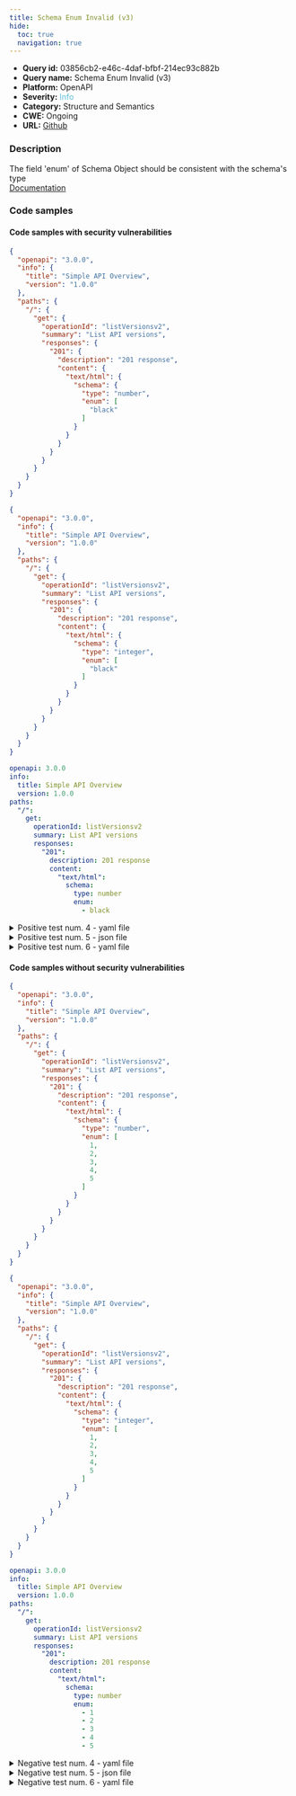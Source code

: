 ```yaml
---
title: Schema Enum Invalid (v3)
hide:
  toc: true
  navigation: true
---
```


<style>
  .highlight .hll {
    background-color: #ff171742;
  }
  .md-content {
    max-width: 1100px;
    margin: 0 auto;
  }
</style>

-   **Query id:** 03856cb2-e46c-4daf-bfbf-214ec93c882b
-   **Query name:** Schema Enum Invalid (v3)
-   **Platform:** OpenAPI
-   **Severity:** <span style="color:#5bc0de">Info</span>
-   **Category:** Structure and Semantics
-   **CWE:** Ongoing
-   **URL:** [Github](https://github.com/Checkmarx/kics/tree/master/assets/queries/openAPI/general/schema_enum_invalid)

### Description
The field 'enum' of Schema Object should be consistent with the schema's type<br>
[Documentation](https://swagger.io/specification/#schema-object)

### Code samples
#### Code samples with security vulnerabilities
```json title="Positive test num. 1 - json file" hl_lines="20"
{
  "openapi": "3.0.0",
  "info": {
    "title": "Simple API Overview",
    "version": "1.0.0"
  },
  "paths": {
    "/": {
      "get": {
        "operationId": "listVersionsv2",
        "summary": "List API versions",
        "responses": {
          "201": {
            "description": "201 response",
            "content": {
              "text/html": {
                "schema": {
                  "type": "number",
                  "enum": [
                    "black"
                  ]
                }
              }
            }
          }
        }
      }
    }
  }
}

```
```json title="Positive test num. 2 - json file" hl_lines="20"
{
  "openapi": "3.0.0",
  "info": {
    "title": "Simple API Overview",
    "version": "1.0.0"
  },
  "paths": {
    "/": {
      "get": {
        "operationId": "listVersionsv2",
        "summary": "List API versions",
        "responses": {
          "201": {
            "description": "201 response",
            "content": {
              "text/html": {
                "schema": {
                  "type": "integer",
                  "enum": [
                    "black"
                  ]
                }
              }
            }
          }
        }
      }
    }
  }
}

```
```yaml title="Positive test num. 3 - yaml file" hl_lines="18"
openapi: 3.0.0
info:
  title: Simple API Overview
  version: 1.0.0
paths:
  "/":
    get:
      operationId: listVersionsv2
      summary: List API versions
      responses:
        "201":
          description: 201 response
          content:
            "text/html":
              schema:
                type: number
                enum:
                  - black

```
<details><summary>Positive test num. 4 - yaml file</summary>

```yaml hl_lines="18"
openapi: 3.0.0
info:
  title: Simple API Overview
  version: 1.0.0
paths:
  "/":
    get:
      operationId: listVersionsv2
      summary: List API versions
      responses:
        "201":
          description: 201 response
          content:
            "text/html":
              schema:
                type: integer
                enum:
                  - black

```
</details>
<details><summary>Positive test num. 5 - json file</summary>

```json hl_lines="50 14"
{
  "swagger": "2.0",
  "info": {
    "title": "Simple API Overview",
    "version": "1.0.0"
  },
  "paths": {
    "/": {
      "get": {
        "operationId": "listVersionsv2",
        "summary": "List API versions",
        "responses": {
          "200": {
            "$ref": "#/definitions/User"
          }
        },
        "parameters": [
          {
            "$ref": "#/parameters/limitParam"
          }
        ]
      }
    }
  },
  "parameters": {
    "limitParam": {
      "name": "limit",
      "in": "body",
      "description": "max records to return",
      "required": true,
      "schema": {
        "type": "integer"
      }
    }
  },
  "definitions": {
    "User": {
      "type": "object",
      "required": [
        "id",
        "name"
      ],
      "properties": {
        "id": {
          "type": "integer",
          "format": "int64"
        },
        "name": {
          "type": "string",
          "enum": [
            "kics",
            1
          ]
        }
      }
    }
  }
}

```
</details>
<details><summary>Positive test num. 6 - yaml file</summary>

```yaml hl_lines="35 12"
swagger: "2.0"
info:
  title: Simple API Overview
  version: 1.0.0
paths:
  "/":
    get:
      operationId: listVersionsv2
      summary: List API versions
      responses:
        "200":
          "$ref": "#/definitions/User"
      parameters:
        - "$ref": "#/parameters/limitParam"
parameters:
  limitParam:
    name: limit
    in: body
    description: max records to return
    required: true
    schema:
      type: integer
definitions:
  User:
    type: object
    required:
      - id
      - name
    properties:
      id:
        type: integer
        format: int64
      name:
        type: string
        enum:
          - kics
          - 1

```
</details>


#### Code samples without security vulnerabilities
```json title="Negative test num. 1 - json file"
{
  "openapi": "3.0.0",
  "info": {
    "title": "Simple API Overview",
    "version": "1.0.0"
  },
  "paths": {
    "/": {
      "get": {
        "operationId": "listVersionsv2",
        "summary": "List API versions",
        "responses": {
          "201": {
            "description": "201 response",
            "content": {
              "text/html": {
                "schema": {
                  "type": "number",
                  "enum": [
                    1,
                    2,
                    3,
                    4,
                    5
                  ]
                }
              }
            }
          }
        }
      }
    }
  }
}

```
```json title="Negative test num. 2 - json file"
{
  "openapi": "3.0.0",
  "info": {
    "title": "Simple API Overview",
    "version": "1.0.0"
  },
  "paths": {
    "/": {
      "get": {
        "operationId": "listVersionsv2",
        "summary": "List API versions",
        "responses": {
          "201": {
            "description": "201 response",
            "content": {
              "text/html": {
                "schema": {
                  "type": "integer",
                  "enum": [
                    1,
                    2,
                    3,
                    4,
                    5
                  ]
                }
              }
            }
          }
        }
      }
    }
  }
}

```
```yaml title="Negative test num. 3 - yaml file"
openapi: 3.0.0
info:
  title: Simple API Overview
  version: 1.0.0
paths:
  "/":
    get:
      operationId: listVersionsv2
      summary: List API versions
      responses:
        "201":
          description: 201 response
          content:
            "text/html":
              schema:
                type: number
                enum:
                  - 1
                  - 2
                  - 3
                  - 4
                  - 5

```
<details><summary>Negative test num. 4 - yaml file</summary>

```yaml
openapi: 3.0.0
info:
  title: Simple API Overview
  version: 1.0.0
paths:
  "/":
    get:
      operationId: listVersionsv2
      summary: List API versions
      responses:
        "201":
          description: 201 response
          content:
            "text/html":
              schema:
                type: integer
                enum:
                  - 1
                  - 2
                  - 3
                  - 4
                  - 5

```
</details>
<details><summary>Negative test num. 5 - json file</summary>

```json
{
  "swagger": "2.0",
  "info": {
    "title": "Simple API Overview",
    "version": "1.0.0"
  },
  "paths": {
    "/": {
      "get": {
        "operationId": "listVersionsv2",
        "summary": "List API versions",
        "responses": {
          "200": {
            "$ref": "#/definitions/User"
          }
        },
        "parameters": [
          {
            "$ref": "#/parameters/limitParam"
          }
        ]
      }
    }
  },
  "parameters": {
    "limitParam": {
      "name": "limit",
      "in": "body",
      "description": "max records to return",
      "required": true,
      "schema": {
        "type": "integer"
      }
    }
  },
  "definitions": {
    "User": {
      "type": "object",
      "required": [
        "id",
        "name"
      ],
      "properties": {
        "id": {
          "type": "integer",
          "format": "int64"
        },
        "name": {
          "type": "string",
          "enum": [
            "kics",
            "checkmarx"
          ]
        }
      }
    }
  }
}

```
</details>
<details><summary>Negative test num. 6 - yaml file</summary>

```yaml
swagger: "2.0"
info:
  title: Simple API Overview
  version: 1.0.0
paths:
  "/":
    get:
      operationId: listVersionsv2
      summary: List API versions
      responses:
        "200":
          "$ref": "#/definitions/User"
      parameters:
        - "$ref": "#/parameters/limitParam"
parameters:
  limitParam:
    name: limit
    in: body
    description: max records to return
    required: true
    schema:
      type: integer
definitions:
  User:
    type: object
    required:
      - id
      - name
    properties:
      id:
        type: integer
        format: int64
      name:
        type: string
        enum:
          - kics
          - checkmarx

```
</details>
